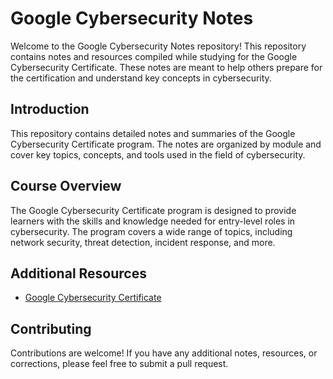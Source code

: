# Google Cybersecurity Notes

Welcome to the Google Cybersecurity Notes repository! This repository contains notes and resources compiled while studying for the Google Cybersecurity Certificate. These notes are meant to help others prepare for the certification and understand key concepts in cybersecurity.
## Introduction

This repository contains detailed notes and summaries of the Google Cybersecurity Certificate program. The notes are organized by module and cover key topics, concepts, and tools used in the field of cybersecurity.
## Course Overview

The Google Cybersecurity Certificate program is designed to provide learners with the skills and knowledge needed for entry-level roles in cybersecurity. The program covers a wide range of topics, including network security, threat detection, incident response, and more.
## Additional Resources

- [Google Cybersecurity Certificate](https://www.coursera.org/professional-certificates/google-cybersecurity)
## Contributing

Contributions are welcome! If you have any additional notes, resources, or corrections, please feel free to submit a pull request.
